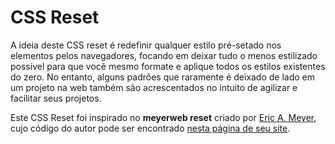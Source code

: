 # CSS Reset

A ideia deste CSS reset é redefinir qualquer estilo pré-setado nos elementos pelos navegadores, focando em deixar tudo o menos estilizado possível para que você mesmo formate e aplique todos os estilos existentes do zero. No entanto, alguns padrões que raramente é deixado de lado em um projeto na web também são acrescentados no intuito de agilizar e facilitar seus projetos.

Este CSS Reset foi inspirado no **meyerweb reset** criado por 
<a href="https://meyerweb.com/eric/" 
target="_blank">Eric A. Meyer</a>, cujo código do autor pode ser encontrado 
<a href="https://meyerweb.com/eric/tools/css/reset/" 
target="_blank">nesta página de seu site</a>.